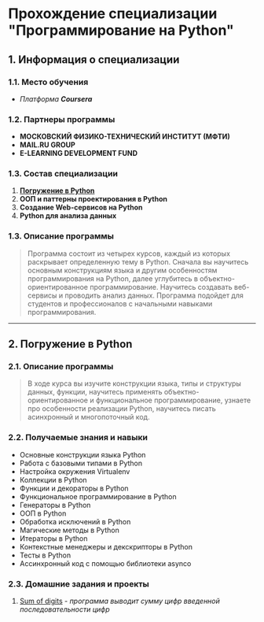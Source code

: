 # Прохождение специализации "Программирование на Python"

## **1. Информация о специализации**
### 1.1. Место обучения
- *Платформа __Coursera__*
### 1.2. Партнеры программы
- **МОСКОВСКИЙ ФИЗИКО-ТЕХНИЧЕСКИЙ ИНСТИТУТ (МФТИ)**
- **MAIL.RU GROUP**
- **E-LEARNING DEVELOPMENT FUND**
### 1.3. Состав специализации
1. [**Погружение в Python**](https://www.coursera.org/learn/diving-in-python?specialization=programming-in-python)
2. **ООП и паттерны проектирования в Python**
3. **Создание Web-сервисов на Python**
4. **Python для анализа данных**
### 1.3. Описание программы
> Программа состоит из четырех курсов, каждый из которых раскрывает определенную тему в Python. Сначала вы научитесь основным конструкциям языка и другим особенностям программирования на Python, далее углубитесь в объектно-ориентированное программирование. Научитесь создавать веб-сервисы и проводить анализ данных. Программа подойдет для студентов и профессионалов с начальными навыками программирования.
____
## **2. Погружение в Python**
### 2.1. Описание программы
> В ходе курса вы изучите конструкции языка, типы и структуры данных, функции, научитесь применять объектно-ориентированное и функциональное программирование, узнаете про особенности реализации Python, научитесь писать асинхронный и многопоточный код.
### 2.2. Получаемые знания и навыки
+ Основные конструкции языка Python
+ Работа с базовыми типами  в Python
+ Настройка окружения Virtualenv
+ Коллекции в Python
+ Функции и декораторы в Python
+ Функциональное программирование в Python
+ Генераторы в Python
+ ООП в Python
+ Обработка исключений в Python
+ Магические методы в Python
+ Итераторы в Python
+ Контекстные менеджеры и декскрипторы в Python 
+ Тесты в Python
+ Ассинхронный код с помощью библиотеки asynco
### 2.3. Домашние задания и проекты
1. [Sum of digits]() - *программа выводит сумму цифр введенной последовательности цифр*